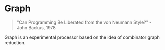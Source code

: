# Graph
> "Can Programming Be Liberated from the von Neumann Style?" - John Backus, 1978

Graph is an experimental processor based on the idea of combinator graph reduction.
